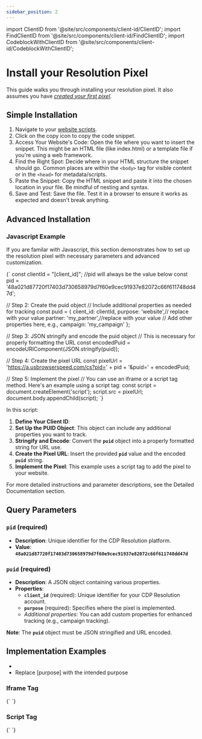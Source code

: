 ```yaml
---
sidebar_position: 2
---
```


import ClientID from '@site/src/components/client-id/ClientID';
import FindClientID from '@site/src/components/client-id/FindClientID';
import CodeblockWithClientID from '@site/src/components/client-id/CodeblockWithClientID';

# Install your Resolution Pixel

This guide walks you through installing your resolution pixel. It also assumes you have _[created your first pixel](/docs/resolution-pixel/create-a-pixel)_.

## Simple Installation

1. Navigate to your [website scripts](https://app.cdpresolution.com/administration/website-script).
2. Click on the copy icon to copy the code snippet.
3. Access Your Website's Code: Open the file where you want to insert the snippet. This might be an HTML file (like index.html) or a template file if you're using a web framework.
4. Find the Right Spot: Decide where in your HTML structure the snippet should go. Common places are within the `<body>` tag for visible content or in the `<head>` for metadata/scripts.
5. Paste the Snippet: Copy the HTML snippet and paste it into the chosen location in your file. Be mindful of nesting and syntax.
6. Save and Test: Save the file. Test it in a browser to ensure it works as expected and doesn't break anything.

## Advanced Installation

### Javascript Example

If you are familar with Javascript, this section demonstrates how to set up the resolution pixel with necessary parameters and advanced customization.

<FindClientID />

<CodeblockWithClientID className="language-js">
{`
const clientId = "[client_id]";
//pid will always be the value below
const pid = '48a021d87720f17403d730658979d7f60e9cec91937e82072c66f611748dd47d';

// Step 2: Create the puid object
// Include additional properties as needed for tracking
const puid = {
client_id: clientId,
purpose: 'website',// replace with your value
partner: 'my_partner',//replace with your value
// Add other properties here, e.g., campaign: 'my_campaign'
};

// Step 3: JSON stringify and encode the puid object
// This is necessary for properly formatting the URL
const encodedPuid = encodeURIComponent(JSON.stringify(puid));

// Step 4: Create the pixel URL
const pixelUrl = 'https://a.usbrowserspeed.com/cs?pid=' + pid + '&puid=' + encodedPuid;

// Step 5: Implement the pixel
// You can use an iframe or a script tag method. Here's an example using a script tag:
const script = document.createElement('script');
script.src = pixelUrl;
document.body.appendChild(script);
`}
</CodeblockWithClientID>

In this script:

1. **Define Your Client ID**: <ClientID placeholder="Replace 'insert your client id here' with your actual client ID."/>
2. **Set Up the PUID Object**: This object can include any additional properties you want to track.
3. **Stringify and Encode**: Convert the **`puid`** object into a properly formatted string for URL use.
4. **Create the Pixel URL**: Insert the provided **`pid`** value and the encoded **`puid`** string.
5. **Implement the Pixel**: This example uses a script tag to add the pixel to your website.

For more detailed instructions and parameter descriptions, see the Detailed Documentation section.

## Query Parameters

### **`pid`** (required)

- **Description**: Unique identifier for the CDP Resolution platform.
- **Value**: **`48a021d87720f17403d730658979d7f60e9cec91937e82072c66f611748dd47d`**

### **`puid`** (required)

- **Description**: A JSON object containing various properties.
- **Properties**:
  - **`client_id`** (required): Unique identifier for your CDP Resolution account. <FindClientID />
  - **`purpose`** (required): Specifies where the pixel is implemented.
  - _Additional properties_: You can add custom properties for enhanced tracking (e.g., campaign tracking).

**Note**: The **`puid`** object must be JSON stringified and URL encoded.

## **Implementation Examples**

- <FindClientID customLink="Replace [client_id] with your Client ID" />
- Replace [purpose] with the intended purpose

### Iframe Tag

<CodeblockWithClientID placeholder="[client_id]">
{`
<iframe
  src="https://a.usbrowserspeed.com/cs?pid=48a021d87720f17403d730658979d7f60e9cec91937e82072c66f611748dd47d&puid=%7B%22client_id%22%3A%22[client_id]%22%2C%22purpose%22%3A%22[purpose]%22%7D"
  width="1"
  height="1"
  style="visibility:hidden;display:none;"
></iframe>
`}
</CodeblockWithClientID>

### Script Tag

<CodeblockWithClientID placeholder="[client_id]">
{`
<script src="https://a.usbrowserspeed.com/cs?pid=48a021d87720f17403d730658979d7f60e9cec91937e82072c66f611748dd47d&puid=%7B%22client_id%22%3A%22[client_id]%22%2C%22purpose%22%3A%22[purpose]%22%7D"></script>
`}
</CodeblockWithClientID>
